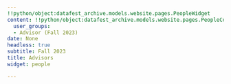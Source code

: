 ```yaml
---
!!python/object:datafest_archive.models.website.pages.PeopleWidget
content: !!python/object:datafest_archive.models.website.pages.PeopleContent
  user_groups:
  - Advisor (Fall 2023)
date: None
headless: true
subtitle: Fall 2023
title: Advisors
widget: people

---
```

